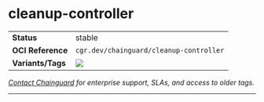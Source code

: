 <!--monopod:start-->
# cleanup-controller
| | |
| - | - |
| **Status** | stable |
| **OCI Reference** | `cgr.dev/chainguard/cleanup-controller` |
| **Variants/Tags** | ![](https://storage.googleapis.com/chainguard-images-build-outputs/summary/cleanup-controller.svg) |

*[Contact Chainguard](https://www.chainguard.dev/chainguard-images) for enterprise support, SLAs, and access to older tags.*

---
<!--monopod:end-->
